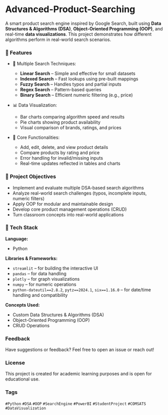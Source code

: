 # Advanced-Product-Searching
A smart product search engine inspired by Google Search, built using **Data Structures & Algorithms (DSA)**, **Object-Oriented Programming (OOP)**, and real-time **data visualizations**. This project demonstrates how different algorithms perform in real-world search scenarios.

### 🚀 Features

- 🔎 Multiple Search Techniques:
  - **Linear Search** – Simple and effective for small datasets
  - **Indexed Search** – Fast lookups using pre-built mappings
  - **Fuzzy Search** – Handles typos and partial inputs
  - **Regex Search** – Pattern-based queries
  - **Binary Search** – Efficient numeric filtering (e.g., price)

- 📊 Data Visualization:
  - Bar charts comparing algorithm speed and results
  - Pie charts showing product availability
  - Visual comparison of brands, ratings, and prices

- 🧩 Core Functionalities:
  - Add, edit, delete, and view product details
  - Compare products by rating and price
  - Error handling for invalid/missing inputs
  - Real-time updates reflected in tables and charts



### 🎯 Project Objectives

- Implement and evaluate multiple DSA-based search algorithms
- Analyze real-world search challenges (typos, incomplete inputs, numeric filters)
- Apply OOP for modular and maintainable design
- Develop core product management operations (CRUD)
- Turn classroom concepts into real-world applications


### 🧩 Tech Stack

**Language:**  
- Python

**Libraries & Frameworks:**  
- `streamlit` – for building the interactive UI  
- `pandas` – for data handling  
- `plotly` – for graph visualizations  
- `numpy` – for numeric operations  
- `python-dateutil==2.8.2`, `pytz==2024.1`, `six==1.16.0` – for date/time handling and compatibility

**Concepts Used:**  
- Custom Data Structures & Algorithms (DSA)  
- Object-Oriented Programming (OOP)  
- CRUD Operations




###  Feedback

Have suggestions or feedback? Feel free to open an issue or reach out!



###  License

This project is created for academic learning purposes and is open for educational use.



###  Tags

`#Python` `#DSA` `#OOP` `#SearchEngine` `#PowerBI` `#StudentProject` `#COMSATS` `#DataVisualization`


